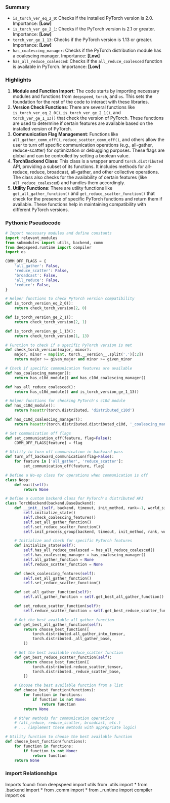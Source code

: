 

### Summary



* `is_torch_ver_eq_2_0`: Checks if the installed PyTorch version is 2.0. Importance: **[Low]**
* `is_torch_ver_ge_2_1`: Checks if the PyTorch version is 2.1 or greater. Importance: **[Low]**
* `torch_ver_ge_1_13`: Checks if the PyTorch version is 1.13 or greater. Importance: **[Low]**
* `has_coalescing_manager`: Checks if the PyTorch distribution module has a coalescing manager. Importance: **[Low]**
* `has_all_reduce_coalesced`: Checks if the `all_reduce_coalesced` function is available in PyTorch. Importance: **[Low]**

### Highlights



1. **Module and Function Import**: The code starts by importing necessary modules and functions from `deepspeed`, `torch`, and `os`. This sets the foundation for the rest of the code to interact with these libraries.
2. **Version Check Functions**: There are several functions like `is_torch_ver_eq_2_0()`, `is_torch_ver_ge_2_1()`, and `torch_ver_ge_1_13()` that check the version of PyTorch. These functions are used to determine if certain features are available based on the installed version of PyTorch.
3. **Communication Flag Management**: Functions like `all_gather_comm_off()`, `reduce_scatter_comm_off()`, and others allow the user to turn off specific communication operations (e.g., all-gather, reduce-scatter) for optimization or debugging purposes. These flags are global and can be controlled by setting a boolean value.
4. **TorchBackend Class**: This class is a wrapper around `torch.distributed` API, providing a subset of its functions. It includes methods for all-reduce, reduce, broadcast, all-gather, and other collective operations. The class also checks for the availability of certain features (like `all_reduce_coalesced`) and handles them accordingly.
5. **Utility Functions**: There are utility functions like `get_all_gather_function()` and `get_reduce_scatter_function()` that check for the presence of specific PyTorch functions and return them if available. These functions help in maintaining compatibility with different PyTorch versions.

### Pythonic Pseudocode

```python
# Import necessary modules and define constants
import relevant_modules
from submodules import utils, backend, comm
from deepspeed.runtime import compiler
import os

COMM_OFF_FLAGS = {
    'all_gather': False,
    'reduce_scatter': False,
    'broadcast': False,
    'all_reduce': False,
    'reduce': False,
}

# Helper functions to check PyTorch version compatibility
def is_torch_version_eq_2_0():
    return check_torch_version(2, 0)

def is_torch_version_ge_2_1():
    return check_torch_version(2, 1)

def is_torch_version_ge_1_13():
    return check_torch_version(1, 13)

# Function to check if a specific PyTorch version is met
def check_torch_version(major, minor):
    major, minor = map(int, torch.__version__.split('.')[:2])
    return major >= given_major and minor >= given_minor

# Check if specific communication features are available
def has_coalescing_manager():
    return has_c10d_module() and has_c10d_coalescing_manager()

def has_all_reduce_coalesced():
    return has_c10d_module() and is_torch_version_ge_1_13()

# Helper functions for checking PyTorch's c10d module
def has_c10d_module():
    return hasattr(torch.distributed, 'distributed_c10d')

def has_c10d_coalescing_manager():
    return hasattr(torch.distributed.distributed_c10d, '_coalescing_manager')

# Set communication off flags
def set_communication_off(feature, flag=False):
    COMM_OFF_FLAGS[feature] = flag

# Utility to turn off communication in backward pass
def turn_off_backward_communication(flag=False):
    for feature in ['all_gather', 'reduce_scatter']:
        set_communication_off(feature, flag)

# Define a No-op class for operations when communication is off
class Noop:
    def wait(self):
        return None

# Define a custom backend class for PyTorch's distributed API
class TorchBackend(backend.BaseBackend):
    def __init__(self, backend, timeout, init_method, rank=-1, world_size=-1, name='torch'):
        self.initialize_state()
        self.check_coalescing_features()
        self.set_all_gather_function()
        self.set_reduce_scatter_function()
        self.init_process_group(backend, timeout, init_method, rank, world_size)

    # Initialize and check for specific PyTorch features
    def initialize_state(self):
        self.has_all_reduce_coalesced = has_all_reduce_coalesced()
        self.has_coalescing_manager = has_coalescing_manager()
        self.all_gather_function = None
        self.reduce_scatter_function = None

    def check_coalescing_features(self):
        self.set_all_gather_function()
        self.set_reduce_scatter_function()

    def set_all_gather_function(self):
        self.all_gather_function = self.get_best_all_gather_function()

    def set_reduce_scatter_function(self):
        self.reduce_scatter_function = self.get_best_reduce_scatter_function()

    # Get the best available all_gather function
    def get_best_all_gather_function(self):
        return choose_best_function([
            torch.distributed.all_gather_into_tensor,
            torch.distributed._all_gather_base,
        ])

    # Get the best available reduce_scatter function
    def get_best_reduce_scatter_function(self):
        return choose_best_function([
            torch.distributed.reduce_scatter_tensor,
            torch.distributed._reduce_scatter_base,
        ])

    # Choose the best available function from a list
    def choose_best_function(functions):
        for function in functions:
            if function is not None:
                return function
        return None

    # Other methods for communication operations
    # (all_reduce, reduce_scatter, broadcast, etc.)
    # ... (implement these methods with appropriate logic)

# Utility function to choose the best available function
def choose_best_function(functions):
    for function in functions:
        if function is not None:
            return function
    return None
```


### import Relationships

Imports found:
from deepspeed import utils
from .utils import *
from .backend import *
from .comm import *
from ..runtime import compiler
import os
